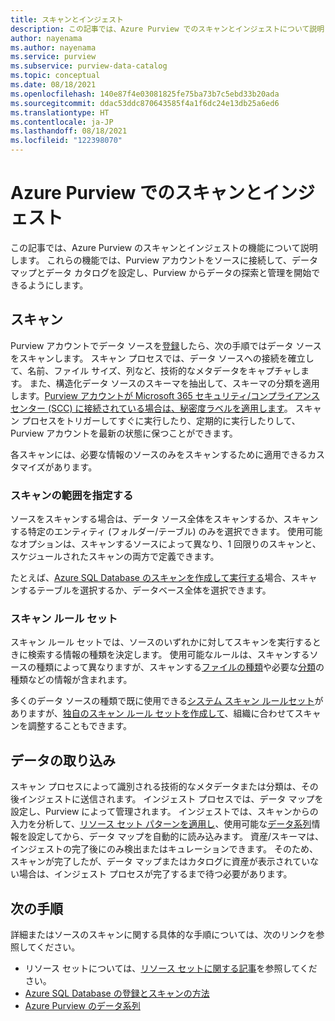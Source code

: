 ```yaml
---
title: スキャンとインジェスト
description: この記事では、Azure Purview でのスキャンとインジェストについて説明します。
author: nayenama
ms.author: nayenama
ms.service: purview
ms.subservice: purview-data-catalog
ms.topic: conceptual
ms.date: 08/18/2021
ms.openlocfilehash: 140e87f4e03081825fe75ba73b7c5ebd33b20ada
ms.sourcegitcommit: ddac53ddc870643585f4a1f6dc24e13db25a6ed6
ms.translationtype: HT
ms.contentlocale: ja-JP
ms.lasthandoff: 08/18/2021
ms.locfileid: "122398070"
---
```

# <a name="scans-and-ingestion-in-azure-purview"></a>Azure Purview でのスキャンとインジェスト

この記事では、Azure Purview のスキャンとインジェストの機能について説明します。 これらの機能では、Purview アカウントをソースに接続して、データ マップとデータ カタログを設定し、Purview からデータの探索と管理を開始できるようにします。

## <a name="scanning"></a>スキャン

Purview アカウントでデータ ソースを[登録](manage-data-sources.md)したら、次の手順ではデータ ソースをスキャンします。 スキャン プロセスでは、データ ソースへの接続を確立して、名前、ファイル サイズ、列など、技術的なメタデータをキャプチャします。 また、構造化データ ソースのスキーマを抽出して、スキーマの分類を適用します。[Purview アカウントが Microsoft 365 セキュリティ/コンプライアンス センター (SCC) に接続されている場合は、秘密度ラベルを適用します](create-sensitivity-label.md)。 スキャン プロセスをトリガーしてすぐに実行したり、定期的に実行したりして、Purview アカウントを最新の状態に保つことができます。

各スキャンには、必要な情報のソースのみをスキャンするために適用できるカスタマイズがあります。

### <a name="scope-your-scan"></a>スキャンの範囲を指定する

ソースをスキャンする場合は、データ ソース全体をスキャンするか、スキャンする特定のエンティティ (フォルダー/テーブル) のみを選択できます。 使用可能なオプションは、スキャンするソースによって異なり、1 回限りのスキャンと、スケジュールされたスキャンの両方で定義できます。

たとえば、[Azure SQL Database のスキャンを作成して実行する](register-scan-azure-sql-database.md#creating-and-running-a-scan)場合、スキャンするテーブルを選択するか、データベース全体を選択できます。

### <a name="scan-rule-set"></a>スキャン ルール セット

スキャン ルール セットでは、ソースのいずれかに対してスキャンを実行するときに検索する情報の種類を決定します。 使用可能なルールは、スキャンするソースの種類によって異なりますが、スキャンする[ファイルの種類](sources-and-scans.md#file-types-supported-for-scanning)や必要な[分類](supported-classifications.md)の種類などの情報が含まれます。

多くのデータ ソースの種類で既に使用できる[システム スキャン ルールセット](create-a-scan-rule-set.md#system-scan-rule-sets)がありますが、[独自のスキャン ルール セットを作成して](create-a-scan-rule-set.md)、組織に合わせてスキャンを調整することもできます。

## <a name="ingestion"></a>データの取り込み

スキャン プロセスによって識別される技術的なメタデータまたは分類は、その後インジェストに送信されます。 インジェスト プロセスでは、データ マップを設定し、Purview によって管理されます。  インジェストでは、スキャンからの入力を分析して、[リソース セット パターンを適用し](concept-resource-sets.md#how-azure-purview-detects-resource-sets)、使用可能な[データ系列](concept-data-lineage.md)情報を設定してから、データ マップを自動的に読み込みます。 資産/スキーマは、インジェストの完了後にのみ検出またはキュレーションできます。 そのため、スキャンが完了したが、データ マップまたはカタログに資産が表示されていない場合は、インジェスト プロセスが完了するまで待つ必要があります。

## <a name="next-steps"></a>次の手順

詳細またはソースのスキャンに関する具体的な手順については、次のリンクを参照してください。

* リソース セットについては、[リソース セットに関する記事](concept-resource-sets.md)を参照してください。
* [Azure SQL Database の登録とスキャンの方法](register-scan-azure-sql-database.md#creating-and-running-a-scan)
* [Azure Purview のデータ系列](catalog-lineage-user-guide.md)
